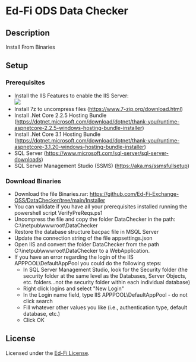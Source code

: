 Ed-Fi ODS Data Checker
============

Description
------------
Install From Binaries

Setup
------------

### Prerequisites ###

* Install the IIS Features to enable the IIS Server:  
![](https://drive.google.com/uc?export=view&id=1QIiweGLsmqEqRTRRY0X_u0P_ohRnHK1I)
* Install 7z to uncompress files (https://www.7-zip.org/download.html)
* Install .Net Core 2.2.5 Hosting Bundle (https://dotnet.microsoft.com/download/dotnet/thank-you/runtime-aspnetcore-2.2.5-windows-hosting-bundle-installer)
* Install .Net Core 3.1 Hosting Bundle (https://dotnet.microsoft.com/download/dotnet/thank-you/runtime-aspnetcore-3.1.20-windows-hosting-bundle-installer)
* SQL Server (https://www.microsoft.com/sql-server/sql-server-downloads)
* SQL Server Management Studio (SSMS) (https://aka.ms/ssmsfullsetup)

### Download Binaries ###

* Download the file Binaries.rar: https://github.com/Ed-Fi-Exchange-OSS/DataChecker/tree/main/Installer 
* You can validate if you have all your prerequisites installed running the powershell script VerifyPreReqs.ps1
* Uncompress the file and copy the folder DataChecker in the path: C:\inetpub\wwwroot\DataChecker
* Restore the database structure bacpac file in MSQL Server
* Update the connection string of the file appsettings.json
* Open IIS and convert the folder DataChecker from the path C:\inetpub\wwwroot\DataChecker to a WebApplication.
* If you have an error regarding the login of the IIS APPPOOL\DefaultAppPool you could do the following steps:
    * In SQL Server Management Studio, look for the Security folder (the security folder at the same level as the Databases, Server Objects, etc. folders...not the security folder within each individual database)
    * Right click logins and select "New Login"
    * In the Login name field, type IIS APPPOOL\DefaultAppPool - do not click search
    * Fill whatever other values you like (i.e., authentication type, default database, etc.)
    * Click OK

## License

Licensed under the [Ed-Fi
License](https://www.ed-fi.org/getting-started/license-ed-fi-technology/).
